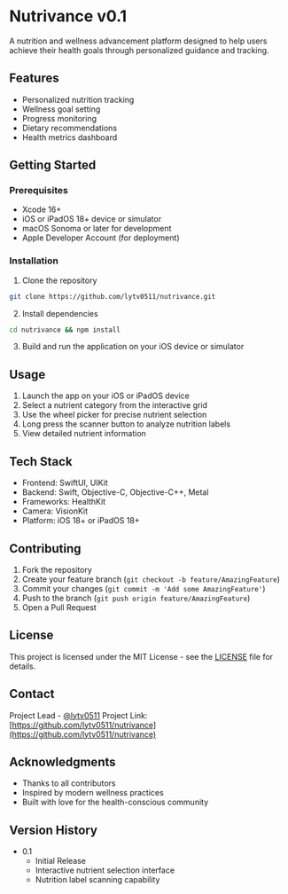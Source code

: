 # Nutrivance v0.1

A nutrition and wellness advancement platform designed to help users achieve their health goals through personalized guidance and tracking.

## Features

- Personalized nutrition tracking
- Wellness goal setting
- Progress monitoring
- Dietary recommendations
- Health metrics dashboard

## Getting Started

### Prerequisites

- Xcode 16+
- iOS or iPadOS 18+ device or simulator
- macOS Sonoma or later for development
- Apple Developer Account (for deployment)

### Installation

1. Clone the repository
```bash
git clone https://github.com/lytv0511/nutrivance.git
```
2. Install dependencies
```bash
cd nutrivance && npm install
```
3. Build and run the application on your iOS device or simulator

## Usage

1. Launch the app on your iOS or iPadOS device
2. Select a nutrient category from the interactive grid
3. Use the wheel picker for precise nutrient selection
4. Long press the scanner button to analyze nutrition labels
5. View detailed nutrient information

## Tech Stack

- Frontend: SwiftUI, UIKit
- Backend: Swift, Objective-C, Objective-C++, Metal
- Frameworks: HealthKit
- Camera: VisionKit
- Platform: iOS 18+ or iPadOS 18+

## Contributing

1. Fork the repository
2. Create your feature branch (`git checkout -b feature/AmazingFeature`)
3. Commit your changes (`git commit -m 'Add some AmazingFeature'`)
4. Push to the branch (`git push origin feature/AmazingFeature`)
5. Open a Pull Request

## License

This project is licensed under the MIT License - see the [LICENSE](LICENSE) file for details.

## Contact

Project Lead - [@lytv0511](https://twitter.com/lytv0511)
Project Link: [https://github.com/lytv0511/nutrivance](https://github.com/lytv0511/nutrivance)

## Acknowledgments

- Thanks to all contributors
- Inspired by modern wellness practices
- Built with love for the health-conscious community

## Version History

- 0.1
  - Initial Release
  - Interactive nutrient selection interface
  - Nutrition label scanning capability

